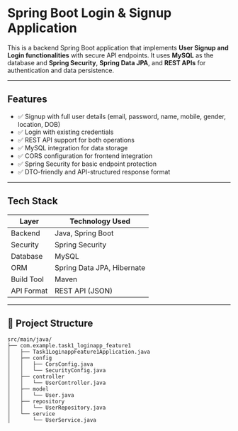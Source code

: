 # Spring Boot Login & Signup Application

This is a backend Spring Boot application that implements **User Signup and Login functionalities** with secure API endpoints. It uses **MySQL** as the database and **Spring Security**, **Spring Data JPA**, and **REST APIs** for authentication and data persistence.

---

## Features

- ✅ Signup with full user details (email, password, name, mobile, gender, location, DOB)
- ✅ Login with existing credentials
- ✅ REST API support for both operations
- ✅ MySQL integration for data storage
- ✅ CORS configuration for frontend integration
- ✅ Spring Security for basic endpoint protection
- ✅ DTO-friendly and API-structured response format

---

## Tech Stack

| Layer         | Technology Used                      |
|---------------|---------------------------------------|
| Backend       | Java, Spring Boot                    |
| Security      | Spring Security                      |
| Database      | MySQL                                |
| ORM           | Spring Data JPA, Hibernate           |
| Build Tool    | Maven                                |
| API Format    | REST API (JSON)                      |

---

## 📁 Project Structure

```text
src/main/java/
├── com.example.task1_loginapp_feature1
│   ├── Task1LoginappFeature1Application.java
│   ├── config
│   │   ├── CorsConfig.java
│   │   └── SecurityConfig.java
│   ├── controller
│   │   └── UserController.java
│   ├── model
│   │   └── User.java
│   ├── repository
│   │   └── UserRepository.java
│   └── service
│       └── UserService.java

